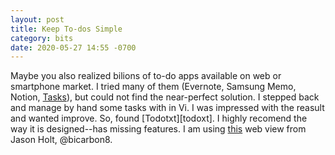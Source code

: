 ```yaml
---
layout: post
title: Keep To-dos Simple
category: bits
date: 2020-05-27 14:55 -0700
---
```

Maybe you also realized bilions of to-do apps available on web or smartphone
market. I tried many of them (Evernote, Samsung Memo, Notion, [Tasks][tasks]),
but could not find the near-perfect solution. I stepped back and manage by hand
some tasks with in Vi. I was impressed with the reasult and wanted improve. So,
found [Todotxt][todoxt]. I highly recomend the way it is designed--has missing
features. I am using [this][todotxt-web] web view from Jason Holt, @bicarbon8.

[tasks]: https://f-droid.org/en/packages/org.tasks/
[todotxt]: https://todotxt.org
[todotxt-web]: https://rawgit.com/bicarbon8/todoTxtWebUi/master/index.html
